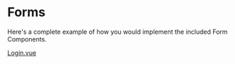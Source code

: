 # Forms

Here's a complete example of how you would implement the included Form Components.

[Login.vue](https://raw.githubusercontent.com/bayareawebpro/laravel-micro-spa-boilerplate/master/resources/js/Views/auth/Login.vue ':include :type=code')
